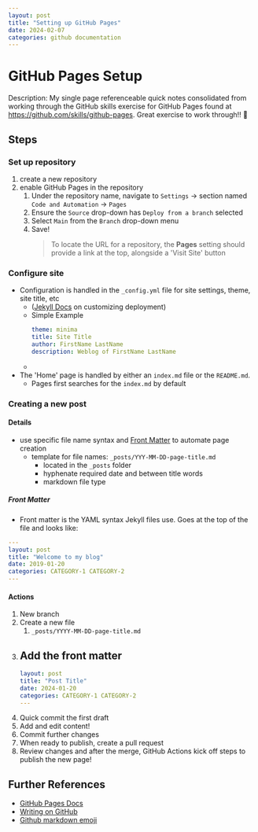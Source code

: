 ```yaml
---
layout: post
title: "Setting up GitHub Pages"
date: 2024-02-07
categories: github documentation
---
```


# GitHub Pages Setup

Description: My single page referenceable quick notes consolidated from working through the GitHub skills exercise for GitHub Pages found at https://github.com/skills/github-pages. Great exercise to work through!! :star2:

## Steps

### Set up repository

1. create a new repository
1. enable GitHub Pages in the repository
    1. Under the repository name, navigate to `Settings` -> section named `Code and Automation` -> `Pages`
    1. Ensure the `Source` drop-down has `Deploy from a branch` selected
    1. Select `Main` from the `Branch` drop-down menu
    1. Save!
        > To locate the URL for a repository, the **Pages** setting should provide a link at the top, alongside a 'Visit Site' button

### Configure site

-   Configuration is handled in the `_config.yml` file for site settings, theme, site title, etc
    -   ([Jekyll Docs](https://jekyllrb.com/docs/configuration/) on customizing deployment)
    -   Simple Example
        ```yaml
        theme: minima
        title: Site Title
        author: FirstName LastName
        description: Weblog of FirstName LastName
        ```
    -
-   The 'Home' page is handled by either an `index.md` file or the `README.md`.
    -   Pages first searches for the `index.md` by default

### Creating a new post

#### Details

-   use specific file name syntax and [Front Matter](https://jekyllrb.com/docs/front-matter/) to automate page creation
    -   template for file names: `_posts/YYY-MM-DD-page-title.md`
        -   located in the `_posts` folder
        -   hyphenate required date and between title words
        -   markdown file type

##### Front Matter

-   Front matter is the YAML syntax Jekyll files use. Goes at the top of the file and looks like:

```yaml
---
layout: post
title: "Welcome to my blog"
date: 2019-01-20
categories: CATEGORY-1 CATEGORY-2
---
```

#### Actions
1. New branch
1. Create a new file
   1. `_posts/YYYY-MM-DD-page-title.md`
1. Add the front matter
    ---
    ```yaml
    layout: post
    title: "Post Title"
    date: 2024-01-20
    categories: CATEGORY-1 CATEGORY-2
    ---
    ```
1. Quick commit the first draft
1. Add and edit content!
1. Commit further changes
1. When ready to publish, create a pull request
1. Review changes and after the merge, GitHub Actions kick off steps to publish the new page!

## Further References

-   [GitHub Pages Docs](https://docs.github.com/en/pages)
-   [Writing on GitHub](https://docs.github.com/en/get-started/writing-on-github)
-   [Github markdown emoji](https://gist.github.com/rxaviers/7360908)
